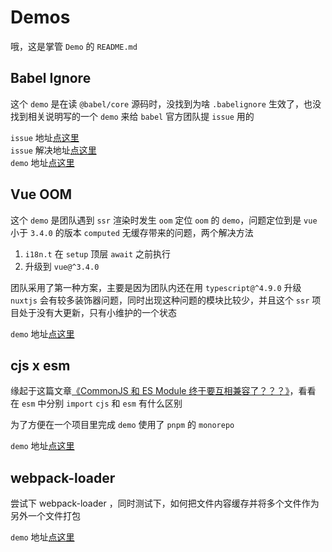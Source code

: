 # Demos

哦，这是掌管 `Demo` 的 `README.md`

## Babel Ignore

这个 `demo` 是在读 `@babel/core` 源码时，没找到为啥 `.babelignore` 生效了，也没找到相关说明写的一个 `demo` 来给 `babel` 官方团队提 `issue` 用的

`issue` 地址[点这里](https://github.com/babel/babel/issues/16152)<br/>
`issue` 解决地址[点这里](https://github.com/babel/website/pull/2854/files)<br/>
`demo` 地址[点这里](https://github.com/HydratedPig/Demos/tree/babel-ignore)

## Vue OOM

这个 `demo` 是团队遇到 `ssr` 渲染时发生 `oom` 定位 `oom` 的 `demo`，问题定位到是 `vue` 小于 `3.4.0` 的版本 `computed` 无缓存带来的问题，两个解决方法

1. `i18n.t` 在 `setup` 顶层 `await` 之前执行
2. 升级到 `vue@^3.4.0`

团队采用了第一种方案，主要是因为团队内还在用 `typescript@^4.9.0` 升级 `nuxtjs` 会有较多装饰器问题，同时出现这种问题的模块比较少，并且这个 `ssr` 项目处于没有大更新，只有小维护的一个状态

`demo` 地址[点这里](https://github.com/HydratedPig/Demos/tree/vue-oom)

## cjs x esm

缘起于这篇文章[《CommonJS 和 ES Module 终于要互相兼容了？？？》](https://mp.weixin.qq.com/s/0_JtlCDOgF6Q_7dWDFtXAw)，看看 在 `esm` 中分别 `import` `cjs` 和 `esm` 有什么区别

为了方便在一个项目里完成 `demo` 使用了 `pnpm` 的 `monorepo`

`demo` 地址[点这里](https://github.com/HydratedPig/Demos/tree/cjs-esm)

## webpack-loader

尝试下 webpack-loader ，同时测试下，如何把文件内容缓存并将多个文件作为另外一个文件打包

`demo` 地址[点这里](https://github.com/HydratedPig/Demos/tree/webpack)